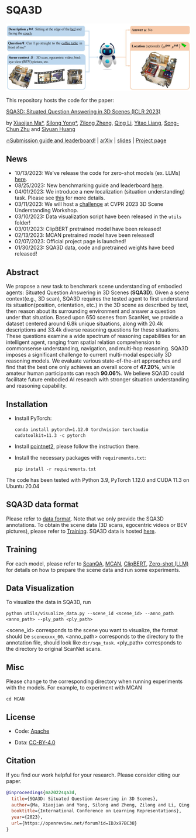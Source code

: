 SQA3D
===
<p align="center"><img width="740" src="./assets/overview.JPG"></p>

This repository hosts the code for the paper:

[SQA3D: Situated Question Answering in 3D Scenes (ICLR 2023)](https://arxiv.org/pdf/2210.07474.pdf)

by [Xiaojian Ma*](http://web.cs.ucla.edu/~xm), [Silong Yong*](https://silongyong.github.io/), [Zilong Zheng](https://zilongzheng.github.io/), [Qing Li](https://liqing-ustc.github.io/), [Yitao Liang](https://web.cs.ucla.edu/~yliang/), [Song-Chun Zhu](http://www.stat.ucla.edu/~sczhu/) and [Siyuan Huang](https://siyuanhuang.com/)

[🔥Submission guide and leaderboard!](./assets/benchmarking_leaderboard.md) | [arXiv](https://arxiv.org/abs/2210.07474) | [slides](https://jeasinema.github.io/file/sqa3d_iclr23_slides.pdf) | [Project page](https://sqa3d.github.io/)

## News
- 10/13/2023: We've release the code for zero-shot models (ex. LLMs) [here](./LLM/README.md).
- 08/25/2023: New benchmarking guide and leaderboard [here](./assets/benchmarking_leaderboard.md).
- 04/01/2023: We introduce a new localization (situation understanding) task. Please see [this](./assets/localization.md) for more details.
- 03/11/2023: We will host a [challenge](https://scene-understanding.com/challenge.html) at CVPR 2023 3D Scene Understanding Workshop.
- 03/10/2023: Data visualization script have been released in the `utils` folder!
- 03/01/2023: ClipBERT pretrained model have been released!
- 02/13/2023: MCAN pretrained model have been released!
- 02/07/2023: Official project page is launched!
- 01/30/2023: SQA3D data, code and pretrained weights have beed released!

## Abstract

We propose a new task to benchmark scene understanding of embodied agents: Situated Question Answering in 3D Scenes (**SQA3D**). Given a scene context(e.g., 3D scan), SQA3D requires the tested agent to first understand its situation(position, orientation, etc.) in the 3D scene as described by text, then reason about its surrounding environment and answer a question under that situation. Based upon 650 scenes from ScanNet, we provide a dataset centered around 6.8k unique situations, along with 20.4k descriptions and 33.4k diverse reasoning questions for these situations. These questions examine a wide spectrum of reasoning capabilities for an intelligent agent, ranging from spatial relation comprehension to commonsense understanding, navigation, and multi-hop reasoning. SQA3D imposes a significant challenge to current multi-modal especially 3D reasoning models. We evaluate various state-of-the-art approaches and find that the best one only achieves an overall score of **47.20%**, while amateur human participants can reach **90.06%**. We believe SQA3D could facilitate future embodied AI research with stronger situation understanding and reasoning capability.

## Installation

- Install PyTorch:
    ```shell
    conda install pytorch=1.12.0 torchvision torchaudio cudatoolkit=11.3 -c pytorch
    ```

- Install [pointnet2](https://github.com/daveredrum/Pointnet2.ScanNet), please follow the instruction there.

- Install the necessary packages with `requirements.txt`:
    ```shell
    pip install -r requirements.txt
    ```

The code has been tested with Python 3.9, PyTorch 1.12.0 and CUDA 11.3 on Ubuntu 20.04

##  SQA3D data format

Please refer to [data format](assets/dataset.md). Note that we only provide the SQA3D annotations. To obtain the scene data (3D scans, egocentric videos or BEV pictures), please refer to [Training](https://github.com/SilongYong/SQA3D#training). SQA3D data is hosted [here](https://zenodo.org/record/7792397#.ZCkprfFBx3g).

## Training

For each model, please refer to [ScanQA](./ScanQA/README.md), [MCAN](./MCAN/README.md), [ClipBERT](./ClipBERT/README.md), [Zero-shot (LLM)](./LLM/README.md) for details on how to prepare the scene data and run some experiments.

## Data Visualization
To visualize the data in SQA3D, run
```shell
python utils/visualize_data.py --scene_id <scene_id> --anno_path <anno_path> --ply_path <ply_path>
```

<scene_id> corresponds to the scene you want to visualize, the format should be `scenexxxx_00`.
<anno_path> corresponds to the directory to the annotation file, should look like `dir/sqa_task`.
<ply_path> corresponds to the directory to original ScanNet scans.

## Misc

Please change to the corresponding directory when running experiments with the models. For example, to experiment with MCAN
```shell
cd MCAN
```

## License

- Code: [Apache](https://github.com/SilongYong/SQA3D/blob/master/LICENSE)

- Data: [CC-BY-4.0](https://creativecommons.org/licenses/by/4.0/)

## Citation
If you find our work helpful for your research. Please consider citing our paper.
```bibtex
@inproceedings{ma2022sqa3d,
  title={SQA3D: Situated Question Answering in 3D Scenes},
  author={Ma, Xiaojian and Yong, Silong and Zheng, Zilong and Li, Qing and Liang, Yitao and Zhu, Song-Chun and Huang, Siyuan},
  booktitle={International Conference on Learning Representations},
  year={2023},
  url={https://openreview.net/forum?id=IDJx97BC38}
}
```
